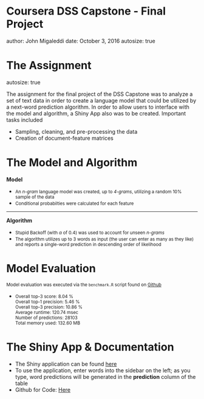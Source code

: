 Coursera DSS Capstone - Final Project
========================================================
author: John Migaleddi
date: October 3, 2016
autosize: true

The Assignment
========================================================
autosize: true

The assignment for the final project of the DSS Capstone was to analyze a set of text data in order to create a language model that could be utilized by a next-word prediction algorithm. In order to allow users to interface with the model and algorithm, a Shiny App also was to be created. Important tasks included 

- Sampling, cleaning, and pre-processing the data
- Creation of document-feature matrices 


The Model and Algorithm
========================================================
**Model**
- <small>An *n-gram* language model was created, up to *4-grams*, utilizing a random 10% sample of the data</small>   
- <small>Conditional probabilties were calculated for each feature</small>   

***   

**Algorithm**
- <small>Stupid Backoff (with $\alpha$ of 0.4) was used to account for unseen *n-grams*</small>   
- <small>The algorithm utilizes up to 3 words as input (the user can enter as many as they like) and reports a single-word prediction in descending order of likelihood</small>


Model Evaluation
========================================================
<small>Model evaluation was executed via the `benchmark.R` script found on [Github](https://github.com/hfoffani/dsci-benchmark)</small>   

- <small> Overall top-3 score:     8.04 %   
Overall top-1 precision: 5.46 %   
Overall top-3 precision: 10.86 %   
Average runtime:         120.74 msec   
Number of predictions:   28103   
Total memory used:       132.60 MB</small>

The Shiny App & Documentation
========================================================
- The Shiny application can be found [here](https://jmigaleddi.shinyapps.io/NextWordPrediction/)
- To use the application, enter words into the sidebar on the left; as you type, word predictions will be generated in the **prediction** column of the table
- Github for Code: [Here](https://github.com/jmigaleddi/CourseraCapstone)
